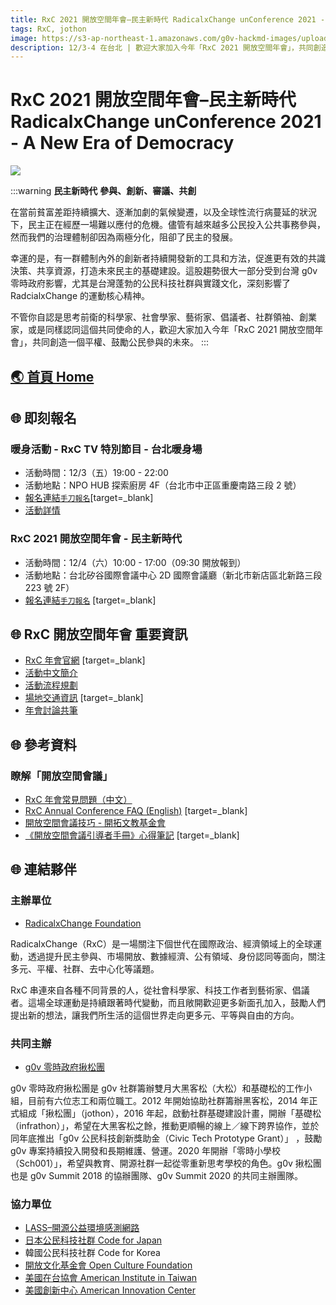 ```yaml
---
title: RxC 2021 開放空間年會–民主新時代 RadicalxChange unConference 2021 - A New Era of Democracy
tags: RxC, jothon
image: https://s3-ap-northeast-1.amazonaws.com/g0v-hackmd-images/uploads/upload_4ab46cd1ca63da9d01c0cb2d1bb46a04.jpg
description: 12/3-4 在台北 | 歡迎大家加入今年「RxC 2021 開放空間年會」，共同創造一個平權、鼓勵公民參與的未來。
---
```


# RxC 2021 開放空間年會–民主新時代 RadicalxChange unConference 2021 - A New Era of Democracy

![](https://s3-ap-northeast-1.amazonaws.com/g0v-hackmd-images/uploads/upload_4ab46cd1ca63da9d01c0cb2d1bb46a04.jpg)

:::warning
**民主新時代**
**參與、創新、審議、共創**

在當前貧富差距持續擴大、逐漸加劇的氣候變遷，以及全球性流行病蔓延的狀況下，民主正在經歷一場難以應付的危機。儘管有越來越多公民投入公共事務參與，然而我們的治理體制卻因為兩極分化，阻卻了民主的發展。
 
幸運的是，有一群體制內外的創新者持續開發新的工具和方法，促進更有效的共識決策、共享資源，打造未來民主的基礎建設。這股趨勢很大一部分受到台灣 g0v 零時政府影響，尤其是台灣蓬勃的公民科技社群與實踐文化，深刻影響了 RadcialxChange 的運動核心精神。
 
不管你自認是思考前衛的科學家、社會學家、藝術家、倡議者、社群領袖、創業家，或是同樣認同這個共同使命的人，歡迎大家加入今年「RxC 2021 開放空間年會」，共同創造一個平權、鼓勵公民參與的未來。
:::

## [:earth_asia: 首頁 Home](https://g0v.hackmd.io/@jothon/BygCT3aBY)

## :globe_with_meridians: 即刻報名
### 暖身活動 - RxC TV 特別節目 - 台北暖身場
- 活動時間：12/3（五）19:00 - 22:00
- 活動地點：NPO HUB 探索廚房 4F（台北市中正區重慶南路三段 2 號）
- [報名連結`手刀報名`](https://bit.ly/rxctvtaipei-signup)[target=_blank]
- [活動詳情](https://g0v.hackmd.io/@jothon/rxctvtaipei)

### RxC 2021 開放空間年會 - 民主新時代
- 活動時間：12/4（六）10:00 - 17:00（09:30 開放報到）
- 活動地點：台北矽谷國際會議中心 2D 國際會議廳（新北市新店區北新路三段 223 號 2F）
- [報名連結`手刀報名`](https://www.eventbrite.com/e/2021-radicalxchange-conference-taipei-taiwan-tickets-169638777149) [target=_blank]

:globe_with_meridians: RxC 開放空間年會 重要資訊
---
- [RxC 年會官網](https://www.radicalxchange.org/2021-conference/taipei/) [target=_blank]
- [活動中文簡介](https://g0v.hackmd.io/@jothon/B1mFzaaSK)
- [活動流程規劃](https://g0v.hackmd.io/@jothon/B1rkNx2EY)
- [場地交通資訊](http://www.kticc.com.tw/traffic) [target=_blank]
- [年會討論共筆](https://g0v.hackmd.io/@jothon/SySBtRpYt)

:globe_with_meridians: 參考資料
---
### 瞭解「開放空間會議」
- [RxC 年會常見問題（中文）](https://g0v.hackmd.io/@jothon/rJVIH6TBK)
- [RxC Annual Conference FAQ (English)](https://www.radicalxchange.org/2021-conference/faq/) [target=_blank]
- [開放空間會議技巧 - 開拓文教基金會](https://www.frontier.org.tw/ost/def.htm)
- [《開放空間會議引導者手冊》心得筆記](https://medium.com/agile-coffee/open-space-technology-8cb6736af661) [target=_blank]

:globe_with_meridians: 連結夥伴
---
### 主辦單位

- [RadicalxChange Foundation](https://www.radicalxchange.org/)

RadicalxChange（RxC）是一場關注下個世代在國際政治、經濟領域上的全球運動，透過提升民主參與、市場開放、數據經濟、公有領域、身份認同等面向，關注多元、平權、社群、去中心化等議題。

RxC 串連來自各種不同背景的人，從社會科學家、科技工作者到藝術家、倡議者。這場全球運動是持續跟著時代變動，而且敞開歡迎更多新面孔加入，鼓勵人們提出新的想法，讓我們所生活的這個世界走向更多元、平等與自由的方向。

### 共同主辦

- [g0v 零時政府揪松團](https://jothon.g0v.tw/)

g0v 零時政府揪松團是 g0v 社群籌辦雙月大黑客松（大松）和基礎松的工作小組，目前有六位志工和兩位職工。2012 年開始協助社群籌辦黑客松，2014 年正式組成「揪松團」（jothon），2016 年起，啟動社群基礎建設計畫，開辦「基礎松（infrathon）」，希望在大黑客松之餘，推動更順暢的線上／線下跨界協作，並於同年底推出「g0v 公民科技創新獎助金（Civic Tech Prototype Grant）」 ，鼓勵 g0v 專案持續投入開發和長期維護、營運。2020 年開辦「零時小學校（Sch001）」，希望與教育、開源社群一起從零重新思考學校的角色。g0v 揪松團也是 g0v Summit 2018 的協辦團隊、g0v Summit 2020 的共同主辦團隊。

### 協力單位

- [LASS–開源公益環境感測網路](https://www.facebook.com/groups/LASSnet/)
- [日本公民科技社群 Code for Japan](https://www.code4japan.org/)
- 韓國公民科技社群 Code for Korea
- [開放文化基金會 Open Culture Foundation](https://ocf.tw/)
- [美國在台協會 American Institute in Taiwan](https://www.ait.org.tw/zhtw/)
- [美國創新中心 American Innovation Center](https://www.ait.org.tw/zhtw/education-culture-zh/american-spaces-zh/american-innovation-center-zh/)